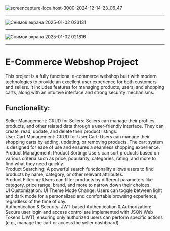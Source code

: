 ![screencapture-localhost-3000-2024-12-14-23_06_47](https://github.com/user-attachments/assets/ce7fbfe2-fad1-4b62-b770-8345527a99bc)
____________________________________________________________________________________________________________________________________

![Снимок экрана 2025-01-02 023131](https://github.com/user-attachments/assets/5dde58a4-6d85-4aef-ab17-2fbd1197229e)
____________________________________________________________________________________________________________________________________
![Снимок экрана 2025-01-02 021816](https://github.com/user-attachments/assets/dd4aaaac-6787-4de1-ba68-e4f6d4a2ce0e)
____________________________________________________________________________________________________________________________________

# E-Commerce Webshop Project
This project is a fully functional e-commerce webshop built with modern technologies to provide an excellent user experience for both customers and sellers. It includes features for managing products, users, and shopping carts, along with an intuitive interface and strong security mechanisms.

## Functionality:
Seller Management:
CRUD for Sellers: Sellers can manage their profiles, products, and other related data through a user-friendly interface. They can create, read, update, and delete their product listings. <br>
User Cart Management:
CRUD for User Cart: Users can manage their shopping carts by adding, updating, or removing products. The cart system is designed for ease of use and ensures a seamless shopping experience. <br>
Product Management:
Product Sorting: Users can sort products based on various criteria such as price, popularity, categories, rating, and more to find what they need quickly. <br>
Product Searching: A powerful search functionality allows users to find products by name, category, or other relevant attributes. <br>
Product Filtering: Users can filter products by different parameters like category, price range, brand, and more to narrow down their choices. <br>
UI Customization:
UI Theme Mode Change: Users can toggle between light and dark mode for a personalized and comfortable browsing experience, regardless of the time of day. <br>
Authentication & Security:
JWT-based Authentication & Authorization: Secure user login and access control are implemented with JSON Web Tokens (JWT), ensuring only authorized users can perform specific actions (e.g., manage the cart or access the seller dashboard). <br>
